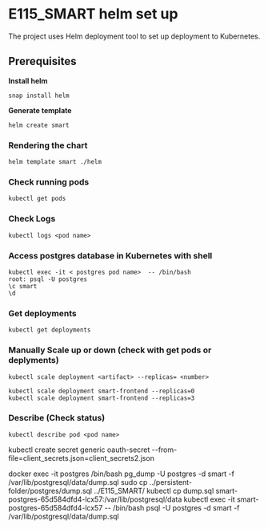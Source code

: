 # E115_SMART helm set up
The project uses Helm deployment tool to set up deployment to Kubernetes.

## Prerequisites

**Install helm**
```
snap install helm
```

**Generate template**
```
helm create smart
```

### Rendering the chart
```
helm template smart ./helm
```

### Check running pods
```
kubectl get pods
```
### Check Logs
```
kubectl logs <pod name>
```

### Access postgres database in Kubernetes with shell
```
kubectl exec -it < postgres pod name>  -- /bin/bash
root: psql -U postgres
\c smart
\d
```
### Get deployments
```
kubectl get deployments
```

### Manually Scale up or down (check with get pods or deplyments)
```
kubectl scale deployment <artifact> --replicas= <number>

kubectl scale deployment smart-frontend --replicas=0
kubectl scale deployment smart-frontend --replicas=3
```

### Describe (Check status)
```
kubectl describe pod <pod name>
```




kubectl create secret generic oauth-secret --from-file=client_secrets.json=client_secrets2.json


docker exec -it postgres /bin/bash
pg_dump -U postgres -d smart -f /var/lib/postgresql/data/dump.sql
sudo cp ../persistent-folder/postgres/dump.sql ../E115_SMART/
kubectl cp dump.sql smart-postgres-65d584dfd4-lcx57:/var/lib/postgresql/data
kubectl exec -it smart-postgres-65d584dfd4-lcx57 -- /bin/bash
psql -U postgres -d smart -f /var/lib/postgresql/data/dump.sql
